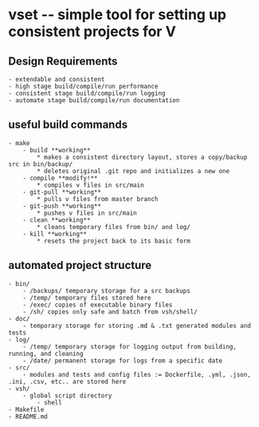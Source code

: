 # vset -- simple tool for setting up consistent projects for V

## Design Requirements
    - extendable and consistent
    - high stage build/compile/run performance
    - consistent stage build/compile/run logging
    - automate stage build/compile/run documentation

## useful build commands
    - make
        - build **working**
            * makes a consistent directory layout, stores a copy/backup src in bin/backup/
            * deletes original .git repo and initializes a new one
        - compile **modify!**
            * compiles v files in src/main
        - git-pull **working**
            * pulls v files from master branch
        - git-push **working**
            * pushes v files in src/main
        - clean **working**
            * cleans temporary files from bin/ and log/
        - kill **working**
            * resets the project back to its basic form

## automated project structure
    - bin/
        - /backups/ temporary storage for a src backups
        - /temp/ temporary files stored here
        - /exec/ copies of executable binary files
        - /sh/ copies only safe and batch from vsh/shell/
    - doc/
        - temporary storage for storing .md & .txt generated modules and tests
    - log/
        - /temp/ temporary storage for logging output from building, running, and cleaning
        - /date/ permanent storage for logs from a specific date
    - src/
        - modules and tests and config files := Dockerfile, .yml, .json, .ini, .csv, etc.. are stored here
    - vsh/
        - global script directory
            - shell
    - Makefile
    - README.md

